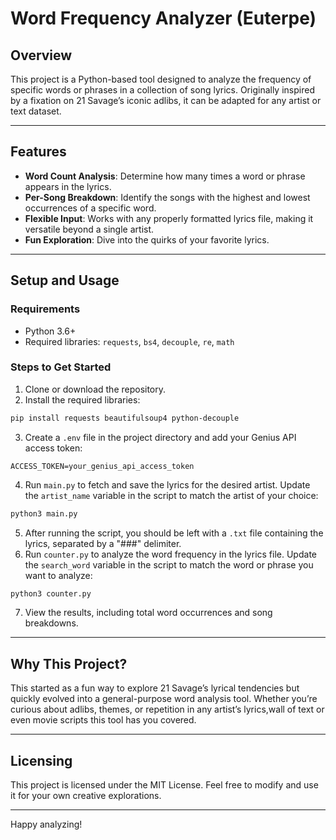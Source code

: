 # Word Frequency Analyzer (Euterpe)

## Overview
This project is a Python-based tool designed to analyze the frequency of specific words or phrases in a collection of song lyrics. Originally inspired by a fixation on 21 Savage’s iconic adlibs, it can be adapted for any artist or text dataset.

---

## Features
- **Word Count Analysis**: Determine how many times a word or phrase appears in the lyrics.
- **Per-Song Breakdown**: Identify the songs with the highest and lowest occurrences of a specific word.
- **Flexible Input**: Works with any properly formatted lyrics file, making it versatile beyond a single artist.
- **Fun Exploration**: Dive into the quirks of your favorite lyrics.

---

## Setup and Usage
### Requirements
- Python 3.6+
- Required libraries: `requests`, `bs4`, `decouple`, `re`, `math`

### Steps to Get Started
1. Clone or download the repository.
2. Install the required libraries:
```bash
pip install requests beautifulsoup4 python-decouple
```
3. Create a `.env` file in the project directory and add your Genius API access token:
```
ACCESS_TOKEN=your_genius_api_access_token
```
4. Run `main.py` to fetch and save the lyrics for the desired artist. Update the `artist_name` variable in the script to match the artist of your choice:
```bash
python3 main.py
```
5. After running the script, you should be left with a `.txt` file containing the lyrics, separated by a "###" delimiter.
6. Run `counter.py` to analyze the word frequency in the lyrics file. Update the `search_word` variable in the script to match the word or phrase you want to analyze:
```bash
python3 counter.py
```
7. View the results, including total word occurrences and song breakdowns.

---

## Why This Project?
This started as a fun way to explore 21 Savage’s lyrical tendencies but quickly evolved into a general-purpose word analysis tool. Whether you’re curious about adlibs, themes, or repetition in any artist’s lyrics,wall of text or even movie scripts this tool has you covered.

---

## Licensing
This project is licensed under the MIT License. Feel free to modify and use it for your own creative explorations.

---

Happy analyzing!

